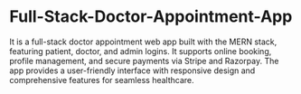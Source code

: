 # Full-Stack-Doctor-Appointment-App
It is a full-stack doctor appointment web app built with the MERN stack, featuring patient, doctor, and admin logins. It supports online booking, profile management, and secure payments via Stripe and Razorpay. The app provides a user-friendly interface with responsive design and comprehensive features for seamless healthcare.
